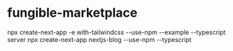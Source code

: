 # fungible-marketplace

npx create-next-app -e with-tailwindcss --use-npm --example --typescript server
npx create-next-app nextjs-blog --use-npm --typescript
